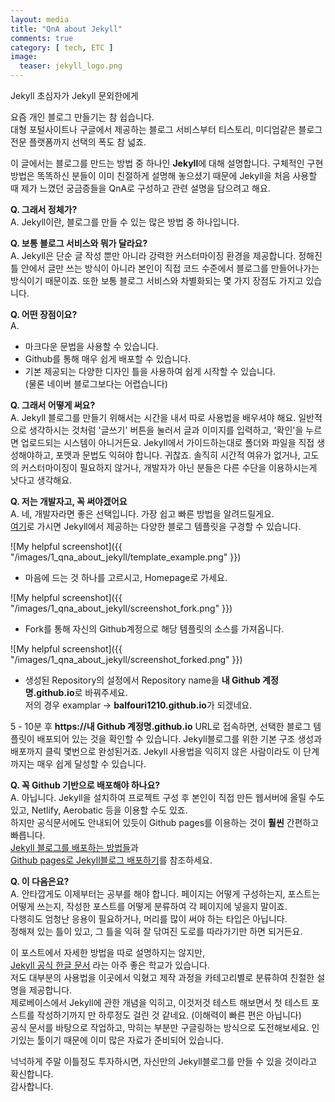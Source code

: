```yaml
---
layout: media
title: "QnA about Jekyll"
comments: true
category: [ tech, ETC ]
image:
  teaser: jekyll_logo.png
---
```


Jekyll 초심자가 Jekyll 문외한에게

요즘 개인 블로그 만들기는 참 쉽습니다.  
대형 포털사이트나 구글에서 제공하는 블로그 서비스부터 티스토리, 미디엄같은 블로그 전문 플랫폼까지
선택의 폭도 참 넓죠.

이 글에서는 블로그를 만드는 방법 중 하나인 **Jekyll**에 대해 설명합니다.
구체적인 구현방법은 똑똑하신 분들이 이미 친절하게 설명해 놓으셨기 때문에
Jekyll을 처음 사용할 때 제가 느꼈던 궁금증들을 QnA로 구성하고 관련 설명을 담으려고 해요.

**Q. 그래서 정체가?**  
A. Jekyll이란, 블로그를 만들 수 있는 많은 방법 중 하나입니다.

**Q. 보통 블로그 서비스와 뭐가 달라요?**  
A. Jekyll은 단순 글 작성 뿐만 아니라 강력한 커스터마이징 환경을 제공합니다. 정해진 틀 안에서 글만 쓰는 방식이 아니라 본인이 직접 코드 수준에서 블로그를 만들어나가는 방식이기 때문이죠. 또한 보통 블로그 서비스와 차별화되는 몇 가지 장점도 가지고 있습니다.

**Q. 어떤 장점이요?**  
A.  
- 마크다운 문법을 사용할 수 있습니다.  
- Github를 통해 매우 쉽게 배포할 수 있습니다.  
- 기본 제공되는 다양한 디자인 틀을 사용하여 쉽게 시작할 수 있습니다.  
(물론 네이버 블로그보다는 어렵습니다)

**Q. 그래서 어떻게 써요?**  
A. Jekyll 블로그를 만들기 위해서는 시간을 내서 따로 사용법을 배우셔야 해요. 일반적으로 생각하시는 것처럼 '글쓰기' 버튼을 눌러서 글과 이미지를 입력하고, '확인'을 누르면 업로드되는 시스템이 아니거든요. Jekyll에서 가이드하는대로 폴더와 파일을 직접 생성해야하고, 포맷과 문법도 익혀야 합니다. 귀찮죠. 솔직히 시간적 여유가 없거나, 고도의 커스터마이징이 필요하지 않거나, 개발자가 아닌 분들은 다른 수단을 이용하시는게 낫다고 생각해요.

**Q. 저는 개발자고, 꼭 써야겠어요**  
A. 네, 개발자라면 좋은 선택입니다. 가장 쉽고 빠른 방법을 알려드릴게요.  
[여기](http://themes.jekyllrc.org/)로 가시면 Jekyll에서 제공하는 다양한 블로그 템플릿을 구경할 수 있습니다.

![My helpful screenshot]({{ "/images/1_qna_about_jekyll/template_example.png" }})
- 마음에 드는 것 하나를 고르시고, Homepage로 가세요.


![My helpful screenshot]({{ "/images/1_qna_about_jekyll/screenshot_fork.png" }})
- Fork를 통해 자신의 Github계정으로 해당 템플릿의 소스를 가져옵니다.


![My helpful screenshot]({{ "/images/1_qna_about_jekyll/screenshot_forked.png" }})
- 생성된 Repository의 설정에서 Repository name을 **내 Github 계정명.github.io**로 바꿔주세요.  
저의 경우 examplar -> **balfouri1210.github.io**가 되겠네요.

5 - 10분 후 **https://내 Github 계정명.github.io** URL로 접속하면, 선택한 블로그 템플릿이 배포되어 있는 것을 확인할 수 있습니다. Jekyll블로그를 위한 기본 구조 생성과 배포까지 클릭 몇번으로 완성된거죠. Jekyll 사용법을 익히지 않은 사람이라도 이 단계까지는 매우 쉽게 달성할 수 있습니다.

**Q. 꼭 Github 기반으로 배포해야 하나요?**  
A. 아닙니다. Jekyll을 설치하여 프로젝트 구성 후 본인이 직접 만든 웹서버에 올릴 수도 있고, Netlify, Aerobatic 등을 이용할 수도 있죠.  
하지만 공식문서에도 안내되어 있듯이 Github pages를 이용하는 것이 **훨씬** 간편하고 빠릅니다.  
[Jekyll 블로그를 배포하는 방법들](http://jekyllrb-ko.github.io/docs/deployment-methods/)과  
[Github pages로 Jekyll블로그 배포하기](http://jmcglone.com/guides/github-pages/)를 참조하세요.

**Q. 이 다음은요?**  
A. 안타깝게도 이제부터는 공부를 해야 합니다. 페이지는 어떻게 구성하는지, 포스트는 어떻게 쓰는지, 작성한 포스트를 어떻게 분류하여 각 페이지에 넣을지 말이죠.  
다행히도 엄청난 응용이 필요하거나, 머리를 많이 써야 하는 타입은 아닙니다.  
정해져 있는 틀이 있고, 그 틀을 익혀 잘 닦여진 도로를 따라가기만 하면 되거든요.  

이 포스트에서 자세한 방법을 따로 설명하지는 않지만,  
[Jekyll 공식 한글 문서](http://jekyllrb-ko.github.io/docs/home/)
라는 아주 좋은 학교가 있습니다.  
저도 대부분의 사용법을 이곳에서 익혔고 제작 과정을 카테고리별로 분류하여 친절한 설명을 제공합니다.  
제로베이스에서 Jekyll에 관한 개념을 익히고, 이것저것 테스트 해보면서 첫 테스트 포스트를 작성하기까지 만 하루정도 걸린 것 같네요. (이해력이 빠른 편은 아닙니다)  
공식 문서를 바탕으로 작업하고, 막히는 부분만 구글링하는 방식으로 도전해보세요. 인기있는 툴이기 때문에 이미 많은 자료가 준비되어 있습니다.

넉넉하게 주말 이틀정도 투자하시면, 자신만의 Jekyll블로그를 만들 수 있을 것이라고 확신합니다.  
감사합니다.
